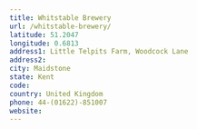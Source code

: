 ```yaml
---
title: Whitstable Brewery
url: /whitstable-brewery/
latitude: 51.2047
longitude: 0.6813
address1: Little Telpits Farm, Woodcock Lane
address2: 
city: Maidstone
state: Kent
code: 
country: United Kingdom
phone: 44-(01622)-851007
website: 
---
```


